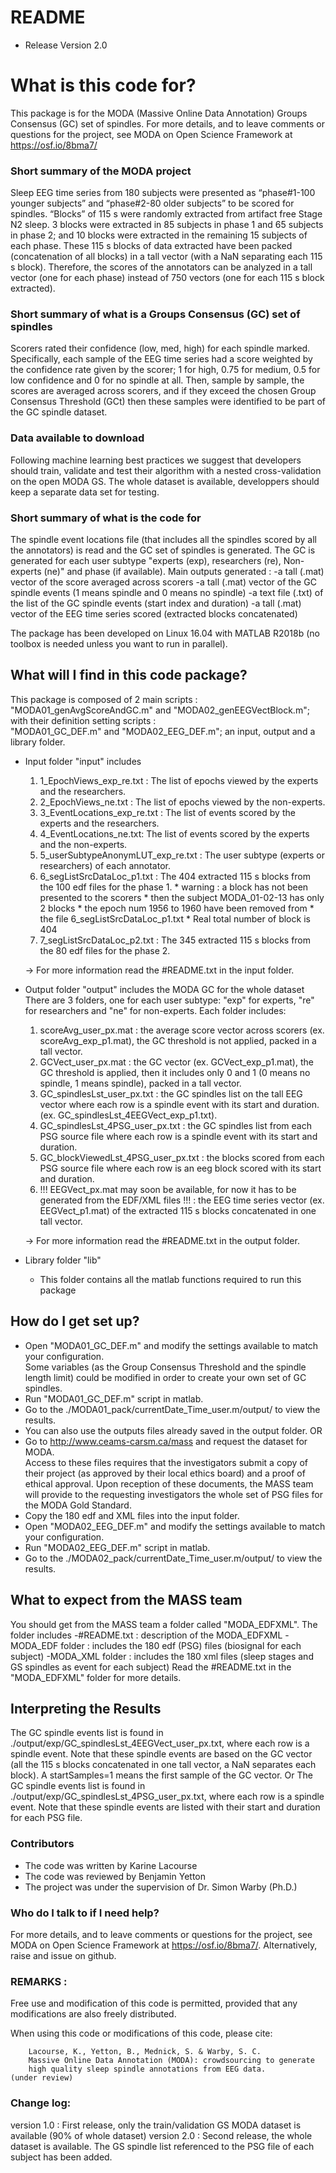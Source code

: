 ﻿# README

* Release Version 2.0


# What is this code for?

This package is for the MODA (Massive Online Data Annotation) Groups Consensus (GC) set of spindles.
For more details, and to leave comments or questions for the project, see MODA on Open Science Framework at https://osf.io/8bma7/

### Short summary of the MODA project 
Sleep EEG time series from 180 subjects were presented as “phase#1-100 younger subjects” 
and “phase#2-80 older subjects” to be scored for spindles.
“Blocks” of 115 s were randomly extracted from artifact free Stage N2 sleep. 
3 blocks were extracted in 85 subjects in phase 1 and 65 subjects in phase 2; 
and 10 blocks were extracted in the remaining 15 subjects of each phase. 
These 115 s blocks of data extracted have been packed (concatenation of all blocks) 
in a tall vector (with a NaN separating each 115 s block). Therefore, 
the scores of the annotators can be analyzed in a tall vector (one for each phase)
 instead of 750 vectors (one for each 115 s block extracted).

### Short summary of what is a Groups Consensus (GC) set of spindles
Scorers rated their confidence (low, med, high) for each spindle marked. 
Specifically, each sample of the EEG time series had a score weighted by 
the confidence rate given by the scorer; 1 for high, 0.75 for medium, 
0.5 for low confidence and 0 for no spindle at all. 
Then, sample by sample, the scores are averaged across scorers, 
and if they exceed the chosen Group Consensus Threshold (GCt) then 
these samples were identified to be part of the GC spindle dataset.

### Data available to download
Following machine learning best practices we suggest that developers should train, 
validate and test their algorithm with a nested cross-validation on the open MODA GS.
The whole dataset is available, developpers should keep a separate data set for testing.

### Short summary of what is the code for
The spindle event locations file (that includes all the spindles scored by 
all the annotators) is read and the GC set of spindles is generated.  The GC is generated 
for each user subtype "experts (exp), researchers (re), Non-experts (ne)" 
and phase (if available). 
Main outputs generated :
    -a tall (.mat) vector of the score averaged across scorers
    -a tall (.mat) vector of the GC spindle events (1 means spindle and 0 means no spindle)
    -a text file (.txt) of the list of the GC spindle events (start index and duration)
    -a tall (.mat) vector of the EEG time series scored (extracted blocks concatenated)

The package has been developed on Linux 16.04 with MATLAB R2018b 
(no toolbox is needed unless you want to run in parallel).

## What will I find in this code package?

This package is composed of 2 main scripts : 
    "MODA01_genAvgScoreAndGC.m" and "MODA02_genEEGVectBlock.m";
with their definition setting scripts :  
    "MODA01_GC_DEF.m" and "MODA02_EEG_DEF.m";
an input, output and a library folder.

* Input folder "input" includes
	1. 1_EpochViews_exp_re.txt : The list of epochs viewed by the experts and the researchers.
	2. 2_EpochViews_ne.txt : The list of epochs viewed by the non-experts.
	3. 3_EventLocations_exp_re.txt : The list of events scored by the experts and the researchers.
	4. 4_EventLocations_ne.txt: The list of events scored by the experts and the non-experts.
	5. 5_userSubtypeAnonymLUT_exp_re.txt : The user subtype (experts or researchers) of each annotator.	
	6. 6_segListSrcDataLoc_p1.txt : The 404 extracted 115 s blocks from the 100 edf files for the phase 1.
	  * warning : a block has not been presented to the scorers
	  * 	then the subject MODA_01-02-13 has only 2 blocks
	  * 	the epoch num 1956 to 1960 have been removed from 
	  * 	the file 6_segListSrcDataLoc_p1.txt
	  * 	Real total number of block is 404
	7. 7_segListSrcDataLoc_p2.txt : The 345 extracted 115 s blocks from the 80 edf files for the phase 2.
 
  -> For more information read the #README.txt in the input folder.

* Output folder "output" includes the MODA GC for the whole dataset
	There are 3 folders, one for each user subtype: "exp" for experts, "re" for researchers and "ne" for non-experts.
	Each folder includes:
	1. scoreAvg_user_px.mat : 
        the average score vector across scorers (ex. scoreAvg_exp_p1.mat),
        the GC threshold is not applied, packed in a tall vector.
	2. GCVect_user_px.mat : 
        the GC vector (ex. GCVect_exp_p1.mat), the GC threshold is applied, 
        then it includes only 0 and 1 (0 means no spindle, 1 means spindle), 
	packed in a tall vector.
	3. GC_spindlesLst_user_px.txt : 
        the GC spindles list on the tall EEG vector where each row is a spindle event with its start and duration.
	(ex. GC_spindlesLst_4EEGVect_exp_p1.txt).
	4. GC_spindlesLst_4PSG_user_px.txt :
	the GC spindles list from each PSG source file where each row is a spindle event with its start and duration.
	5. GC_blockViewedLst_4PSG_user_px.txt :
	the blocks scored from each PSG source file where each row is an eeg block scored with its start and duration.
	6. !!! EEGVect_px.mat may soon be available, for now it has to be generated from the EDF/XML files !!! : 
        the EEG time series vector (ex. EEGVect_p1.mat) of the extracted 
        115 s blocks concatenated in one tall vector.
  
  -> For more information read the #README.txt in the output folder.
						

* Library folder "lib"
  * This folder contains all the matlab functions required to run this package



## How do I get set up?

* Open "MODA01_GC_DEF.m" and modify the settings available to match your configuration.  
	Some variables (as the Group Consensus Threshold and the spindle length limit) 
    could be modified in order to create your own set of GC spindles.
* Run "MODA01_GC_DEF.m" script in matlab.
* Go to the ./MODA01_pack/currentDate_Time_user.m/output/ to view the results.
* You can also use the outputs files already saved in the output folder.
OR
* Go to http://www.ceams-carsm.ca/mass and request the dataset for MODA.  
Access to these files requires that the investigators submit a copy of their project 
(as approved by their local ethics board) and a proof of ethical approval. 
Upon reception of these documents, the MASS team will provide to the requesting 
investigators the whole set of PSG files for the MODA Gold Standard.
* Copy the 180 edf and XML files into the input folder.
* Open "MODA02_EEG_DEF.m" and modify the settings available to match your configuration.  
* Run "MODA02_EEG_DEF.m" script in matlab.
* Go to the ./MODA02_pack/currentDate_Time_user.m/output/ to view the results.


## What to expect from the MASS team

You should get from the MASS team a folder called "MODA_EDFXML".
The folder includes
-#README.txt : description of the MODA_EDFXML 
-MODA_EDF folder : includes the 180 edf (PSG) files (biosignal for each subject)
-MODA_XML folder : includes the 180 xml files (sleep stages and GS spindles as event for each subject)
Read the #README.txt in the "MODA_EDFXML" folder for more details.


## Interpreting the Results

The GC spindle events list is found in ./output/exp/GC_spindlesLst_4EEGVect_user_px.txt, 
where each row is a spindle event. Note that these spindle events are based 
on the GC vector (all the 115 s blocks concatenated in one tall vector, 
a NaN separates each block).  A startSamples=1 means the first sample of the GC vector.
Or
The GC spindle events list is found in ./output/exp/GC_spindlesLst_4PSG_user_px.txt, 
where each row is a spindle event.  Note that these spindle events are listed 
with their start and duration for each PSG file.



### Contributors

* The code was written by Karine Lacourse
* The code was reviewed by Benjamin Yetton 
* The project was under the supervision of Dr. Simon Warby (Ph.D.)



### Who do I talk to if I need help?

For more details, and to leave comments or questions for the project, 
see MODA on Open Science Framework at https://osf.io/8bma7/. 
Alternatively, raise and issue on github.



### REMARKS :
Free use and modification of this code is permitted, provided that
any modifications are also freely distributed.

When using this code or modifications of this code, please cite:

        Lacourse, K., Yetton, B., Mednick, S. & Warby, S. C. 
        Massive Online Data Annotation (MODA): crowdsourcing to generate 
        high quality sleep spindle annotations from EEG data.
	(under review)

### Change log:

version 1.0 : First release, only the train/validation GS MODA dataset is available (90% of whole dataset) 
version 2.0 : Second release, the whole dataset is available. The GS spindle list referenced to the PSG file of each subject has been added.


